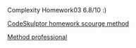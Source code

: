 Сomplexity Homework03 6.8/10 :)

<a href="http://www.codeskulptor.org/#user45_nRgRuJYzT5_7.py">CodeSkulptor homework scourge method</a>


<a href="http://www.codeskulptor.org/#user45_PMMQEKoTkO_3.py">Method professional</a>
